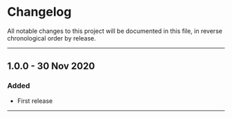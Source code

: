 # Changelog

All notable changes to this project will be documented in this file, in reverse chronological order by release.

---

## 1.0.0 - 30 Nov 2020

### Added

- First release

---